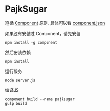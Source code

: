 # PajkSugar

遵循 [Component](https://github.com/componentjs) 原则, 具体可以看 [component.json](https://github.com/componentjs/spec/blob/master/component.json/specifications.md)

如果没有安装过 Component，请先安装

```
npm install -g component
```

然后安装依赖

```
npm install
```

运行服务

```
node server.js
```

编译JS

```
component build --name pajksugar
gulp build
```
